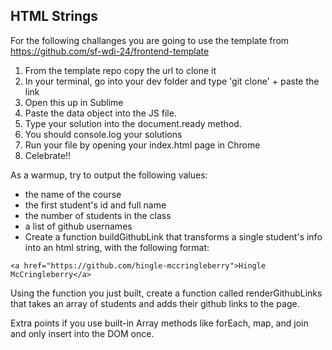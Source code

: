## HTML Strings

For the following challanges you are going to use the template from https://github.com/sf-wdi-24/frontend-template

1. From the template repo copy the url to clone it
2. In your terminal, go into your dev folder and type 'git clone' + paste the link
3. Open this up in Sublime
4. Paste the data object into the JS file.
5. Type your solution into the document.ready method.
6. You should console.log your solutions
7. Run your file by opening your index.html page in Chrome
8. Celebrate!!

As a warmup, try to output the following values:

  * the name of the course
  * the first student's id and full name
  * the number of students in the class
  * a list of github usernames
  * Create a function buildGithubLink that transforms a single student's info into an html string, with the following format:

`<a href="https://github.com/hingle-mccringleberry">Hingle McCringleberry</a>`

Using the function you just built, create a function called renderGithubLinks that takes an array of students and adds their github links to the page.

Extra points if you use built-in Array methods like forEach, map, and join and only insert into the DOM once.
